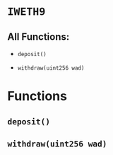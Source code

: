 # `IWETH9`

## All Functions:

- `deposit()`

- `withdraw(uint256 wad)`

# Functions

## `deposit()`

## `withdraw(uint256 wad)`
